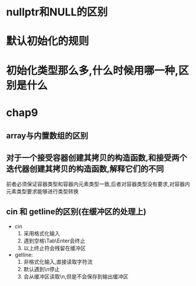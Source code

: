 # nullptr和NULL的区别

# 默认初始化的规则

# 初始化类型那么多,什么时候用哪一种,区别是什么

# chap9

## array与内置数组的区别

## 对于一个接受容器创建其拷贝的构造函数,和接受两个迭代器创建其拷贝的构造函数,解释它们的不同

前者必须保证容器类型和容器内元素类型一致,后者对容器类型没有要求,对容器内元素类型要求能够进行类型转换

## cin 和 getline的区别(在缓冲区的处理上)

- cin
  1. 采用格式化输入
  2. 遇到空格\Tab\Enter会终止
  3. 以上终止符会残留在缓冲区
- getline:
  1. 非格式化输入,直接读取字符流
  2. 默认遇到\n停止
  3. 会从缓冲区读取\n,但是不会保存到输出缓冲区
